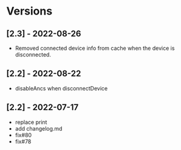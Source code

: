# Versions
## [2.3] - 2022-08-26
* Removed connected device info from cache when the device is disconnected.

## [2.2] - 2022-08-22
* disableAncs when disconnectDevice

## [2.2] - 2022-07-17
* replace print
* add changelog.md
* fix#80
* fix#78
